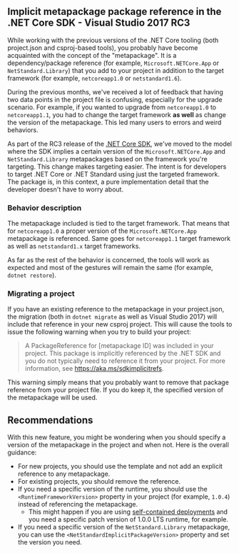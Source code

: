 ## Implicit metapackage package reference in the .NET Core SDK - Visual Studio 2017 RC3
While working with the previous versions of the .NET Core tooling (both project.json and csproj-based tools), you  probably have become acquainted with the concept of the "metapackage". It is a dependency/package reference (for example, `Microsoft.NETCore.App` or `NetStandard.Library`) that you add to your project in addition to the target framework (for example, `netcoreapp1.0` or `netstandard1.6`).

During the previous months, we've received a lot of feedback that having two data points in the project file is confusing, especially for the upgrade scenario. For example, if you wanted to upgrade from `netcoreapp1.0` to `netcoreapp1.1`, you had to change the target framework **as well** as change the version of the metapackage. This led many users to errors and weird behaviors. 

As part of the RC3 release of the [.NET Core SDK](https://github.com/dotnet/sdk), we've moved to the model where the SDK implies a certain version of the `Microsoft.NETCore.App` and `NetStandard.Library` metapackages based on the framework you're targeting. This change makes targeting easier. The intent is for developers to target .NET Core or .NET Standard using just the targeted framework. The package is, in this context, a pure implementation detail that the developer doesn't have to worry about.

### Behavior description
The metapackage included is tied to the target framework. That means that for `netcoreapp1.0` a proper version of the `Microsoft.NETCore.App` metapackage is referenced. Same goes for `netcoreapp1.1` target framework as well as `netstandard1.x` target frameworks. 

As far as the rest of the behavior is concerned, the tools will work as expected and most of the gestures will remain the same (for example, `dotnet restore`). 

### Migrating a project
If you have an existing reference to the metapackage in your project.json, the migration (both in `dotnet migrate` as well as Visual Studio 2017) will include that reference in your new csproj project. This will cause the tools to issue the following warning when you try to build your project:

> A PackageReference for [metapackage ID] was included in your project. This package is implicitly referenced by the .NET SDK and you do not typically need to reference it from your project. For more information, see https://aka.ms/sdkimplicitrefs.

This warning simply means that you probably want to remove that package reference from your project file. If you do keep it, the specified version of the metapackage will be used. 

## Recommendations
With this new feature, you might be wondering when you should specify a version of the metapackage in the project and when not. Here is the overall guidance:

* For new projects, you should use the template and not add an explicit reference to any metapackage. 
* For existing projects, you should remove the reference. 
* If you need a specific version of the runtime, you should use the `<RuntimeFrameworkVersion>` property in your project (for example, `1.0.4`) instead of referencing the metapackage.
    * This might happen if you are using [self-contained deployments](https://docs.microsoft.com/en-us/dotnet/articles/core/preview3/deploying/#self-contained-deployments-scd) and you need a specific patch version of 1.0.0 LTS runtime, for example.
* If you need a specific version of the `NetStandard.Library` metapackage, you can use the `<NetStandardImplicitPackageVersion>` property and set the version you need. 
